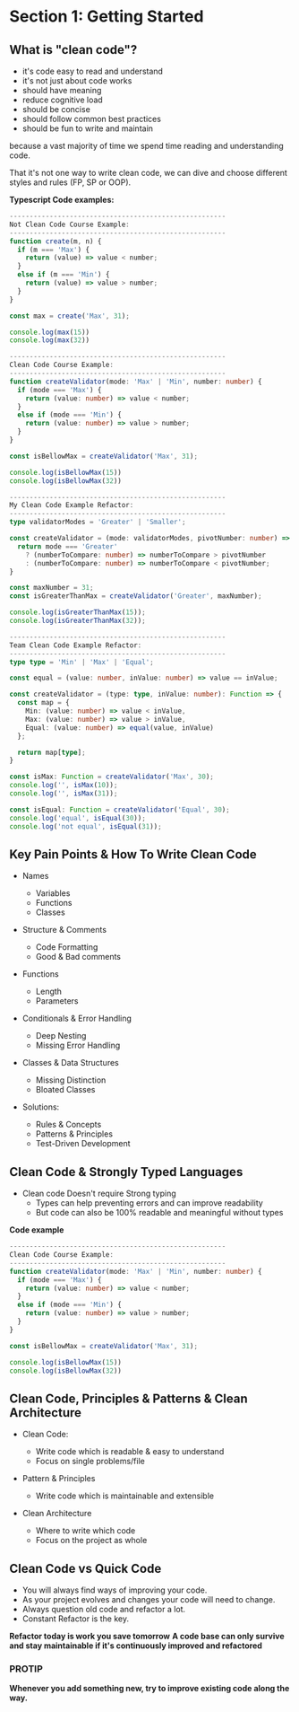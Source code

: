 # Section 1: Getting Started

## What is "clean code"?

* it's code easy to read and understand
* it's not just about code works
* should have meaning
* reduce cognitive load
* should be concise
* should follow common best practices
* should be fun to write and maintain

because a vast majority of time we spend time reading and understanding code.

That it's not one way to write clean code, we can dive and choose different styles and rules (FP, SP or OOP).

**Typescript Code examples:**
```typescript
------------------------------------------------------
Not Clean Code Course Example:
------------------------------------------------------
function create(m, n) {
  if (m === 'Max') {
    return (value) => value < number;
  } 
  else if (m === 'Min') {
    return (value) => value > number;
  } 
}

const max = create('Max', 31);

console.log(max(15))
console.log(max(32))
```

```typescript
------------------------------------------------------
Clean Code Course Example:
------------------------------------------------------
function createValidator(mode: 'Max' | 'Min', number: number) {
  if (mode === 'Max') {
    return (value: number) => value < number;
  } 
  else if (mode === 'Min') {
    return (value: number) => value > number;
  } 
}

const isBellowMax = createValidator('Max', 31);

console.log(isBellowMax(15))
console.log(isBellowMax(32))
```

```typescript
------------------------------------------------------
My Clean Code Example Refactor:
------------------------------------------------------
type validatorModes = 'Greater' | 'Smaller';

const createValidator = (mode: validatorModes, pivotNumber: number) => {
  return mode === 'Greater'
    ? (numberToCompare: number) => numberToCompare > pivotNumber
    : (numberToCompare: number) => numberToCompare < pivotNumber;
}

const maxNumber = 31;
const isGreaterThanMax = createValidator('Greater', maxNumber);

console.log(isGreaterThanMax(15));
console.log(isGreaterThanMax(32));
```

```typescript
------------------------------------------------------
Team Clean Code Example Refactor:
------------------------------------------------------
type type = 'Min' | 'Max' | 'Equal';

const equal = (value: number, inValue: number) => value == inValue;

const createValidator = (type: type, inValue: number): Function => {
  const map = {
    Min: (value: number) => value < inValue,
    Max: (value: number) => value > inValue,
    Equal: (value: number) => equal(value, inValue)
  };

  return map[type];
}

const isMax: Function = createValidator('Max', 30);
console.log('', isMax(10));
console.log('', isMax(31));

const isEqual: Function = createValidator('Equal', 30);
console.log('equal', isEqual(30));
console.log('not equal', isEqual(31));
```

## Key Pain Points & How To Write Clean Code

* Names
  * Variables
  * Functions
  * Classes

* Structure & Comments
  * Code Formatting
  * Good & Bad comments

* Functions
  * Length
  * Parameters

* Conditionals & Error Handling
  * Deep Nesting
  * Missing Error Handling

* Classes & Data Structures
  * Missing Distinction
  * Bloated Classes

* Solutions:
  * Rules & Concepts
  * Patterns & Principles
  * Test-Driven Development


##  Clean Code & Strongly Typed Languages
* Clean code Doesn't require Strong typing
  * Types can help preventing errors and can improve readability
  * But code can also be 100% readable and meaningful without types

**Code example**
```typescript
------------------------------------------------------
Clean Code Course Example:
------------------------------------------------------
function createValidator(mode: 'Max' | 'Min', number: number) {
  if (mode === 'Max') {
    return (value: number) => value < number;
  } 
  else if (mode === 'Min') {
    return (value: number) => value > number;
  } 
}

const isBellowMax = createValidator('Max', 31);

console.log(isBellowMax(15))
console.log(isBellowMax(32))
```


##  Clean Code, Principles & Patterns & Clean Architecture
* Clean Code:
  * Write code which is readable & easy to understand
  * Focus on single problems/file

* Pattern & Principles
  * Write code which is maintainable and extensible

* Clean Architecture
  * Where to write which code
  * Focus on the project as whole


## Clean Code vs Quick Code

* You will always find ways of improving your code.
* As your project evolves and changes your code will need to change.
* Always question old code and refactor a lot.
* Constant Refactor is the key.

**Refactor today is work you save tomorrow**
**A code base can only survive and stay maintainable if it's continuously improved and refactored**

### PROTIP
**Whenever you add something new, try to improve existing code along the way.**
